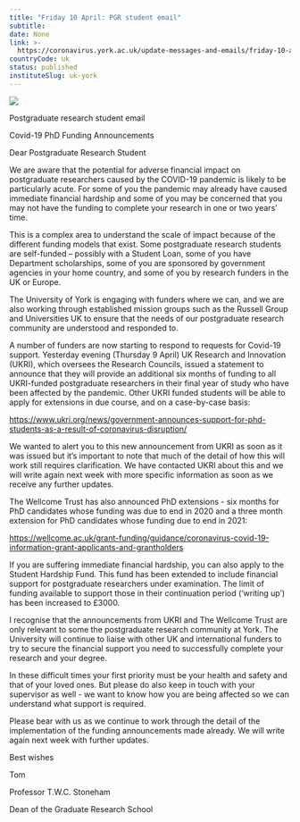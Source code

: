 ```yaml
---
title: "Friday 10 April: PGR student email"
subtitle: 
date: None
link: >-
  https://coronavirus.york.ac.uk/update-messages-and-emails/friday-10-april-pgr-student-email
countryCode: uk
status: published
instituteSlug: uk-york
---
```

![](https://lh6.googleusercontent.com/Hrxmd4ZZpFLh57XbtoIujAgMxbEjEeRRbsyE6RyuxE9R5u8IVn9K4ZPvCnqszUnKzrkDICNtTMJuM-1CzwzLKyqrYkhE7PTe)

Postgraduate research student email

Covid-19 PhD Funding Announcements

Dear Postgraduate Research Student

We are aware that the potential for adverse financial impact on postgraduate researchers caused by the COVID-19 pandemic is likely to be particularly acute. For some of you the pandemic may already have caused immediate financial hardship and some of you may be concerned that you may not have the funding to complete your research in one or two years’ time.

This is a complex area to understand the scale of impact because of the different funding models that exist. Some postgraduate research students are self-funded – possibly with a Student Loan, some of you have Department scholarships, some of you are sponsored by government agencies in your home country, and some of you by research funders in the UK or Europe.

The University of York is engaging with funders where we can, and we are also working through established mission groups such as the Russell Group and Universities UK to ensure that the needs of our postgraduate research community are understood and responded to.

A number of funders are now starting to respond to requests for Covid-19 support. Yesterday evening (Thursday 9 April) UK Research and Innovation (UKRI), which oversees the Research Councils, issued a statement to announce that they will provide an additional six months of funding to all UKRI-funded postgraduate researchers in their final year of study who have been affected by the pandemic. Other UKRI funded students will be able to apply for extensions in due course, and on a case-by-case basis:

https://www.ukri.org/news/government-announces-support-for-phd-students-as-a-result-of-coronavirus-disruption/

We wanted to alert you to this new announcement from UKRI as soon as it was issued but it’s important to note that much of the detail of how this will work still requires clarification. We have contacted UKRI about this and we will write again next week with more specific information as soon as we receive any further updates.

The Wellcome Trust has also announced PhD extensions - six months for PhD candidates whose funding was due to end in 2020 and a three month extension for PhD candidates whose funding due to end in 2021:

https://wellcome.ac.uk/grant-funding/guidance/coronavirus-covid-19-information-grant-applicants-and-grantholders

If you are suffering immediate financial hardship, you can also apply to the Student Hardship Fund. This fund has been extended to include financial support for postgraduate researchers under examination. The limit of funding available to support those in their continuation period (‘writing up’) has been increased to £3000.

I recognise that the announcements from UKRI and The Wellcome Trust are only relevant to some the postgraduate research community at York. The University will continue to liaise with other UK and international funders to try to secure the financial support you need to successfully complete your research and your degree.

In these difficult times your first priority must be your health and safety and that of your loved ones. But please do also keep in touch with your supervisor as well - we want to know how you are being affected so we can understand what support is required.

Please bear with us as we continue to work through the detail of the implementation of the funding announcements made already. We will write again next week with further updates.

Best wishes

Tom

Professor T.W.C. Stoneham

Dean of the Graduate Research School